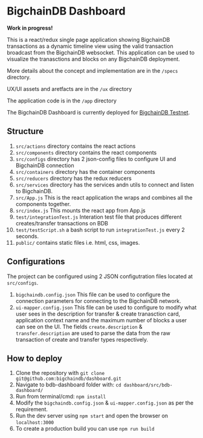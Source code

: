 # BigchainDB Dashboard

**Work in progress!**

This is a react/redux single page application showing BigchainDB transactions as a dynamic timeline view using the valid transaction broadcast from the BigchainDB websocket.
This application can be used to visualize the tranasctions and blocks on any BigchainDB deployment.

More details about the concept and implementation are in the `/specs` directory.

UX/UI assets and aretfacts are in the `/ux` directory

The application code is in the `/app` directory

The BigchainDB Dashboard is currently deployed for [BigchainDB Testnet](https://bigchaindb-dashboard.azurewebsites.net/).

## Structure

1. `src/actions` directory contains the react actions
2. `src/components` directory contains the react components
3. `src/configs` directory has 2 json-config files to configure UI and BigchainDB connection
4. `src/containers` directory has the container components
5. `src/reducers` directory has the redux reducers
6. `src/services` directory has the services andn utils to connect and listen to BigchainDB.
7. `src/App.js` This is the react application the wraps and combines all the components together.
8. `src/index.js` This mounts the react app from App.js
9. `test/integrationTest.js` Interation test file that produces different creates/transfer transactions on BDB
10. `test/testScript.sh` a bash script to run `integrationTest.js` every 2 seconds.
11. `public/` contains static files i.e. html, css, images.

## Configurations

The project can be configured using 2 JSON configutration files located at `src/configs`.
1. `bigchaindb.config.json` This file can be used to configure the connection parameters for connecting to the BigchainDB network.
2. `ui-mapper.config.json` This file can be used to configure to modify what user sees in the description for transfer & create tranasction card, application context name and the maximum number of blocks a user can see on the UI.
The fields `create.description` & `transfer.description` are used to parse the data from the raw transaction of create and transfer types respectively.

## How to deploy

1. Clone the repository with `git clone git@github.com:bigchaindb/dashboard.git`
2. Navigate to bdb-dashboard folder with: `cd dashboard/src/bdb-dashboard/`
3. Run from terminal/cmd: `npm install`
4. Modify the `bigchaindb.config.json` & `ui-mapper.config.json` as per the requirement.
5. Run the dev server using `npm start` and open the browser on `localhost:3000`
6. To create a production build you can use `npm run build`
